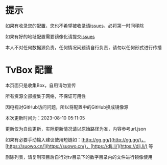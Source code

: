 # 提示

如果有收录您的配置，您也不希望被收录请[issues](https://github.com/hl128k/tvbox/issues)，必将第一时间移除

如果有好的地址配置需要镜像化请提交[issues](https://github.com/hl128k/tvbox/issues)

本人不对任何数据源负责，任何情况问题请自行负责，请勿以任何形式进行传播

# TvBox 配置

本页面只是收集Box，自用请勿宣传

所有资源全部搜集于网络，不保证可用性

因电视对GitHub访问问题，所以将配置中的GitHub换成镜像源

本次更新时间为：2023-08-10 05:11:05

更新仅为自动更新，实际更新情况请以原始路径为准，内容参考url.json

如果有必要手动输入建议使用短链如：[http://gg.gg/](http://gg.gg/)，[https://suowo.cn/](https://suowo.cn/)，[https://dlj.li/](https://dlj.li/) 等

删除列表，请复制项目后自行对tv目录下的数字目录内的文件进行镜像使用

